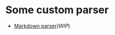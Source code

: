 # Some custom parser

- [Markdown parser](https://github.com/yuusheng/monoparser/tree/master/packages/md-parser)(_WIP_)
